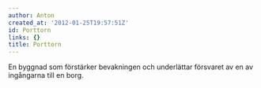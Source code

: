 ```yaml
---
author: Anton
created_at: '2012-01-25T19:57:51Z'
id: Porttorn
links: {}
title: Porttorn
---
```


En byggnad som förstärker bevakningen och underlättar försvaret av en av ingångarna till en borg.
